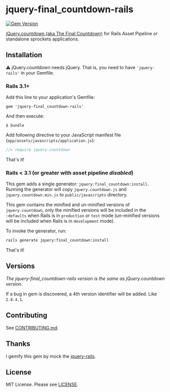 jquery-final_countdown-rails
============================

[![Gem Version](http://img.shields.io/gem/v/jquery-final_countdown-rails.svg)][gem]

[jQuery.countdown (aka The Final Countdown)][jquery-final-countdown] for Rails Asset Pipeline or
standalone sprockets applications.

[gem]: https://rubygems.org/gems/jquery-final_countdown-rails

Installation
------------

:warning: jQuery.countdown needs jQuery. That is, you need to have `'jquery-rails'` in your Gemfile.

### Rails 3.1+

Add this line to your application's Gemfile:

    gem 'jquery-final_countdown-rails'

And then execute:

    $ bundle

Add following directive to your JavaScript manifest file (`app/assets/javascripts/application.js`):

```js
//= require jquery.countdown
```

That's it!

### Rails < 3.1 (or greater with asset pipeline *disabled*)

This gem adds a single generator: `jquery:final_countdown:install`. Running the generator will copy `jquery.countdown.js` and `jquery.countdown.min.js` to `public/javascripts` directory.

This gem contains the minified and un-minified versions of `jquery.countdown`, only the minified versions will be included in the `:defaults` when Rails is in `production` or `test` mode  (un-minified versions will be included when Rails is in `development` mode).

To invoke the generator, run:

```sh
rails generate jquery:final_countdown:install
```

That's it!

Versions
--------

*The jquery-final_countdown-rails version is the same as jQuery.countdown version.*

If a bug in gem is discovered, a 4th version identifier will be added. Like `2.0.4.1`.

Contributing
------------

See [CONTRIBUTING.md](CONTRIBUTING.md).

Thanks
------

I gemify this gem by mock the [jquery-rails](https://github.com/rails/jquery-rails).

[jquery-final-countdown]: https://github.com/hilios/jQuery.countdown

License
-------

MIT License. Please see [LICENSE](/LICENSE).
